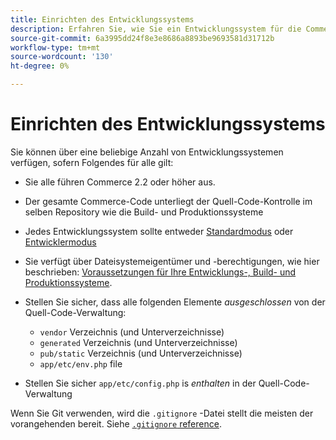 ```yaml
---
title: Einrichten des Entwicklungssystems
description: Erfahren Sie, wie Sie ein Entwicklungssystem für die Commerce-Anwendung einrichten.
source-git-commit: 6a3995dd24f8e3e8686a8893be9693581d31712b
workflow-type: tm+mt
source-wordcount: '130'
ht-degree: 0%

---
```



# Einrichten des Entwicklungssystems

Sie können über eine beliebige Anzahl von Entwicklungssystemen verfügen, sofern Folgendes für alle gilt:

- Sie alle führen Commerce 2.2 oder höher aus.
- Der gesamte Commerce-Code unterliegt der Quell-Code-Kontrolle im selben Repository wie die Build- und Produktionssysteme
- Jedes Entwicklungssystem sollte entweder [Standardmodus](../bootstrap/application-modes.md#default-mode) oder [Entwicklermodus](../bootstrap/application-modes.md#developer-mode)
- Sie verfügt über Dateisystemeigentümer und -berechtigungen, wie hier beschrieben: [Voraussetzungen für Ihre Entwicklungs-, Build- und Produktionssysteme](../deployment/technical-details.md).
- Stellen Sie sicher, dass alle folgenden Elemente _ausgeschlossen_ von der Quell-Code-Verwaltung:

   - `vendor` Verzeichnis (und Unterverzeichnisse)
   - `generated` Verzeichnis (und Unterverzeichnisse)
   - `pub/static` Verzeichnis (und Unterverzeichnisse)
   - `app/etc/env.php` file

- Stellen Sie sicher `app/etc/config.php` is _enthalten_ in der Quell-Code-Verwaltung

Wenn Sie Git verwenden, wird die `.gitignore` -Datei stellt die meisten der vorangehenden bereit. Siehe [`.gitignore` reference](../reference/config-reference-gitignore.md).
